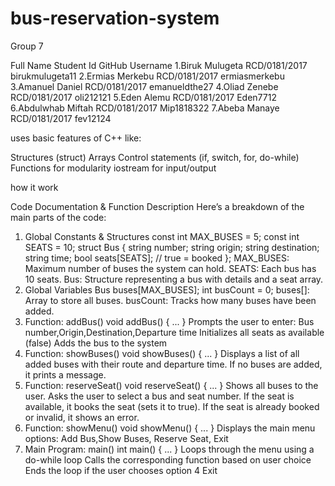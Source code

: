 # bus-reservation-system
 
Group 7

Full Name                                                    Student Id                                        GitHub Username
1.Biruk Mulugeta                                             RCD/0181/2017                                     birukmulugeta11
2.Ermias Merkebu                                             RCD/0181/2017                                     ermiasmerkebu
3.Amanuel  Daniel                                            RCD/0181/2017                                     emanueldthe27
4.Oliad Zenebe                                               RCD/0181/2017                                     oli212121
5.Eden Alemu                                                 RCD/0181/2017                                     Eden7712
6.Abdulwhab Miftah                                           RCD/0181/2017                                     Mip1818322
7.Abeba Manaye                                               RCD/0181/2017                                     fev12124


uses basic features of C++ like:

Structures (struct)
Arrays
Control statements (if, switch, for, do-while)
Functions for modularity
iostream for input/output

how it work

Code Documentation & Function Description
Here’s a breakdown of the main parts of the code:
1. Global Constants & Structures
const int MAX_BUSES = 5; 
const int SEATS = 10; 
struct Bus { string number; 
string origin; 
string destination; 
string time;
 bool seats[SEATS]; // true = booked }; 
MAX_BUSES: Maximum number of buses the system can hold.
SEATS: Each bus has 10 seats.
Bus: Structure representing a bus with details and a seat array.
2. Global Variables
Bus buses[MAX_BUSES]; int busCount = 0; 
buses[]: Array to store all buses.
busCount: Tracks how many buses have been added.
3. Function: addBus()
void addBus() { ... } 
Prompts the user to enter: 
Bus number,Origin,Destination,Departure time
Initializes all seats as available (false)
Adds the bus to the system
4. Function: showBuses()
void showBuses() { ... } 
Displays a list of all added buses with their route and departure time.
If no buses are added, it prints a message.
5. Function: reserveSeat()
void reserveSeat() { ... } 
Shows all buses to the user.
Asks the user to select a bus and seat number.
If the seat is available, it books the seat (sets it to true).
If the seat is already booked or invalid, it shows an error.
6. Function: showMenu()
void showMenu() { ... } 
Displays the main menu options: 
Add Bus,Show  Buses, Reserve Seat, Exit
7. Main Program: main()
int main() { ... } 
Loops through the menu using a do-while loop
Calls the corresponding function based on user choice
Ends the loop if the user chooses option 4 Exit
